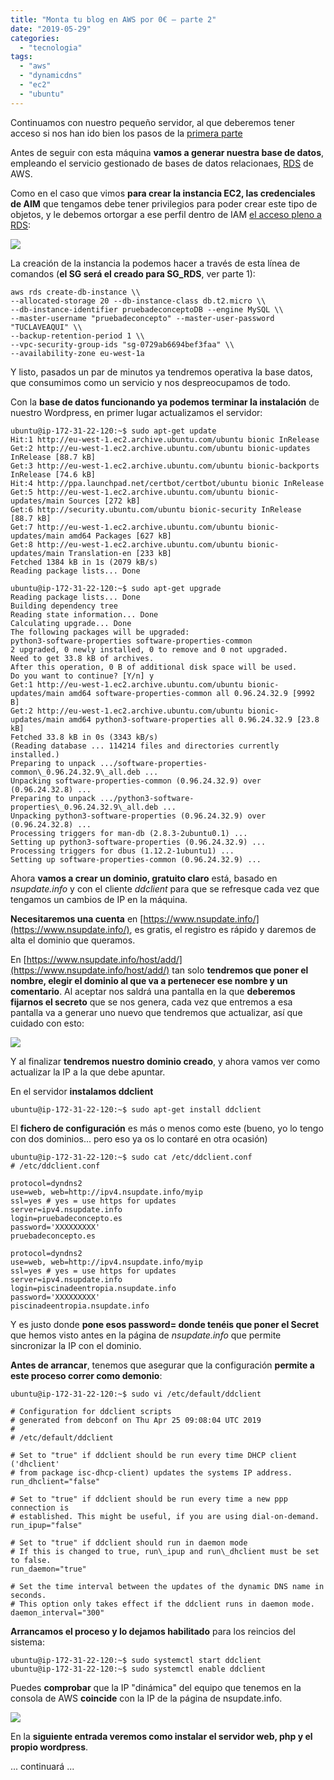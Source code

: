 ```yaml
---
title: "Monta tu blog en AWS por 0€ – parte 2"
date: "2019-05-29"
categories: 
  - "tecnologia"
tags: 
  - "aws"
  - "dynamicdns"
  - "ec2"
  - "ubuntu"
---
```


Continuamos con nuestro pequeño servidor, al que deberemos tener acceso si nos han ido bien los pasos de la [primera parte](/tec/tec_blogawsparte1)

Antes de seguir con esta máquina **vamos a generar nuestra base de datos**, empleando el servicio gestionado de bases de datos relacionaes, [RDS](https://aws.amazon.com/es/rds/) de AWS.

Como en el caso que vimos **para crear la instancia EC2, las credenciales de AIM** que tengamos debe tener privilegios para poder crear este tipo de objetos, y le debemos ortorgar a ese perfil dentro de IAM [el acceso pleno a RDS](https://aws.amazon.com/es/rds/):

![](images/Selección_454.png)

La creación de la instancia la podemos hacer a través de esta línea de comandos (**el SG será el creado para SG\_RDS**, ver parte 1):
```
aws rds create-db-instance \\
--allocated-storage 20 --db-instance-class db.t2.micro \\
--db-instance-identifier pruebadeconceptoDB --engine MySQL \\
--master-username "pruebadeconcepto" --master-user-password "TUCLAVEAQUI" \\
--backup-retention-period 1 \\
--vpc-security-group-ids "sg-0729ab6694bef3faa" \\
--availability-zone eu-west-1a
```
Y listo, pasados un par de minutos ya tendremos operativa la base datos, que consumimos como un servicio y nos despreocupamos de todo.

Con la **base de datos funcionando ya podemos terminar la instalación** de nuestro Wordpress, en primer lugar actualizamos el servidor:
```
ubuntu@ip-172-31-22-120:~$ sudo apt-get update
Hit:1 http://eu-west-1.ec2.archive.ubuntu.com/ubuntu bionic InRelease
Get:2 http://eu-west-1.ec2.archive.ubuntu.com/ubuntu bionic-updates InRelease [88.7 kB]
Get:3 http://eu-west-1.ec2.archive.ubuntu.com/ubuntu bionic-backports InRelease [74.6 kB]
Hit:4 http://ppa.launchpad.net/certbot/certbot/ubuntu bionic InRelease
Get:5 http://eu-west-1.ec2.archive.ubuntu.com/ubuntu bionic-updates/main Sources [272 kB]
Get:6 http://security.ubuntu.com/ubuntu bionic-security InRelease [88.7 kB]
Get:7 http://eu-west-1.ec2.archive.ubuntu.com/ubuntu bionic-updates/main amd64 Packages [627 kB]
Get:8 http://eu-west-1.ec2.archive.ubuntu.com/ubuntu bionic-updates/main Translation-en [233 kB]
Fetched 1384 kB in 1s (2079 kB/s)
Reading package lists... Done

ubuntu@ip-172-31-22-120:~$ sudo apt-get upgrade
Reading package lists... Done
Building dependency tree
Reading state information... Done
Calculating upgrade... Done
The following packages will be upgraded:
python3-software-properties software-properties-common
2 upgraded, 0 newly installed, 0 to remove and 0 not upgraded.
Need to get 33.8 kB of archives.
After this operation, 0 B of additional disk space will be used.
Do you want to continue? [Y/n] y
Get:1 http://eu-west-1.ec2.archive.ubuntu.com/ubuntu bionic-updates/main amd64 software-properties-common all 0.96.24.32.9 [9992 B]
Get:2 http://eu-west-1.ec2.archive.ubuntu.com/ubuntu bionic-updates/main amd64 python3-software-properties all 0.96.24.32.9 [23.8 kB]
Fetched 33.8 kB in 0s (3343 kB/s)
(Reading database ... 114214 files and directories currently installed.)
Preparing to unpack .../software-properties-common\_0.96.24.32.9\_all.deb ...
Unpacking software-properties-common (0.96.24.32.9) over (0.96.24.32.8) ...
Preparing to unpack .../python3-software-properties\_0.96.24.32.9\_all.deb ...
Unpacking python3-software-properties (0.96.24.32.9) over (0.96.24.32.8) ...
Processing triggers for man-db (2.8.3-2ubuntu0.1) ...
Setting up python3-software-properties (0.96.24.32.9) ...
Processing triggers for dbus (1.12.2-1ubuntu1) ...
Setting up software-properties-common (0.96.24.32.9) ...
```
Ahora **vamos a crear un dominio, gratuito claro** está, basado en _nsupdate.info_ y con el cliente _ddclient_ para que se refresque cada vez que tengamos un cambios de IP en la máquina.

**Necesitaremos una cuenta** en [https://www.nsupdate.info/](https://www.nsupdate.info/), es gratis, el registro es rápido y daremos de alta el dominio que queramos.

En [https://www.nsupdate.info/host/add/](https://www.nsupdate.info/host/add/) tan solo **tendremos que poner el nombre, elegir el dominio al que va a pertenecer ese nombre y un comentario**. Al aceptar nos saldrá una pantalla en la que **deberemos fijarnos el secreto** que se nos genera, cada vez que entremos a esa pantalla va a generar uno nuevo que tendremos que actualizar, así que cuidado con esto:

![](images/Selección_455-300x149.png)

Y al finalizar **tendremos nuestro dominio creado**, y ahora vamos ver como actualizar la IP a la que debe apuntar.

En el servidor **instalamos ddclient**
```
ubuntu@ip-172-31-22-120:~$ sudo apt-get install ddclient
```
El **fichero de configuración** es más o menos como este (bueno, yo lo tengo con dos dominios... pero eso ya os lo contaré en otra ocasión)
```
ubuntu@ip-172-31-22-120:~$ sudo cat /etc/ddclient.conf
# /etc/ddclient.conf

protocol=dyndns2
use=web, web=http://ipv4.nsupdate.info/myip
ssl=yes # yes = use https for updates
server=ipv4.nsupdate.info
login=pruebadeconcepto.es
password='XXXXXXXXX'
pruebadeconcepto.es

protocol=dyndns2
use=web, web=http://ipv4.nsupdate.info/myip
ssl=yes # yes = use https for updates
server=ipv4.nsupdate.info
login=piscinadeentropia.nsupdate.info
password='XXXXXXXXX'
piscinadeentropia.nsupdate.info
```
Y es justo donde **pone esos password= donde tenéis que poner el Secret** que hemos visto antes en la página de _nsupdate.info_ que permite sincronizar la IP con el dominio.

**Antes de arrancar**, tenemos que asegurar que la configuración **permite a este proceso correr como demonio**:
```
ubuntu@ip-172-31-22-120:~$ sudo vi /etc/default/ddclient

# Configuration for ddclient scripts
# generated from debconf on Thu Apr 25 09:08:04 UTC 2019
#
# /etc/default/ddclient

# Set to "true" if ddclient should be run every time DHCP client ('dhclient'
# from package isc-dhcp-client) updates the systems IP address.
run_dhclient="false"

# Set to "true" if ddclient should be run every time a new ppp connection is
# established. This might be useful, if you are using dial-on-demand.
run_ipup="false"

# Set to "true" if ddclient should run in daemon mode
# If this is changed to true, run\_ipup and run\_dhclient must be set to false.
run_daemon="true"

# Set the time interval between the updates of the dynamic DNS name in seconds.
# This option only takes effect if the ddclient runs in daemon mode.
daemon_interval="300"
```
**Arrancamos el proceso y lo dejamos habilitado** para los reincios del sistema:
```
ubuntu@ip-172-31-22-120:~$ sudo systemctl start ddclient
ubuntu@ip-172-31-22-120:~$ sudo systemctl enable ddclient
```
Puedes **comprobar** que la IP "dinámica" del equipo que tenemos en la consola de AWS **coincide** con la IP de la página de nsupdate.info.

![](images/Selección_456.png)

En la **siguiente entrada veremos como instalar el servidor web, php y el propio wordpress**.

... continuará ...
